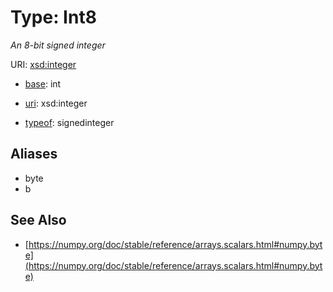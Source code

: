 # Type: Int8




_An 8-bit signed integer_



URI: [xsd:integer](http://www.w3.org/2001/XMLSchema#integer)

* [base](https://w3id.org/linkml/base): int

* [uri](https://w3id.org/linkml/uri): xsd:integer


* [typeof](https://w3id.org/linkml/typeof): signedinteger





## Aliases


* byte
* b



## See Also

* [https://numpy.org/doc/stable/reference/arrays.scalars.html#numpy.byte](https://numpy.org/doc/stable/reference/arrays.scalars.html#numpy.byte)



